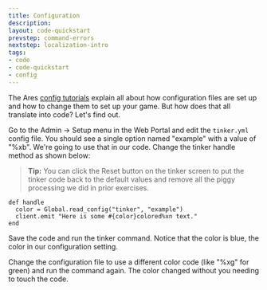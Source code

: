 ```yaml
---
title: Configuration
description:
layout: code-quickstart
prevstep: command-errors
nextstep: localization-intro
tags: 
- code
- code-quickstart
- config
---
```


The Ares [config tutorials](/tutorials/config) explain all about how configuration files are set up and how to change them to set up your game.  But how does that all translate into code?  Let's find out.

Go to the Admin -> Setup menu in the Web Portal and edit the `tinker.yml` config file.  You should see a single option named "example" with a value of "%xb".   We're going to use that in our code.  Change the tinker handle method as shown below:

> **Tip:** You can click the Reset button on the tinker screen to put the tinker code back to the default values and remove all the piggy processing we did in prior exercises.

    def handle
      color = Global.read_config("tinker", "example")
      client.emit "Here is some #{color}colored%xn text."
    end

Save the code and run the tinker command.  Notice that the color is blue, the color in our configuration setting.

Change the configuration file to use a different color code (like "%xg" for green) and run the command again.  The color changed without you needing to touch the code.